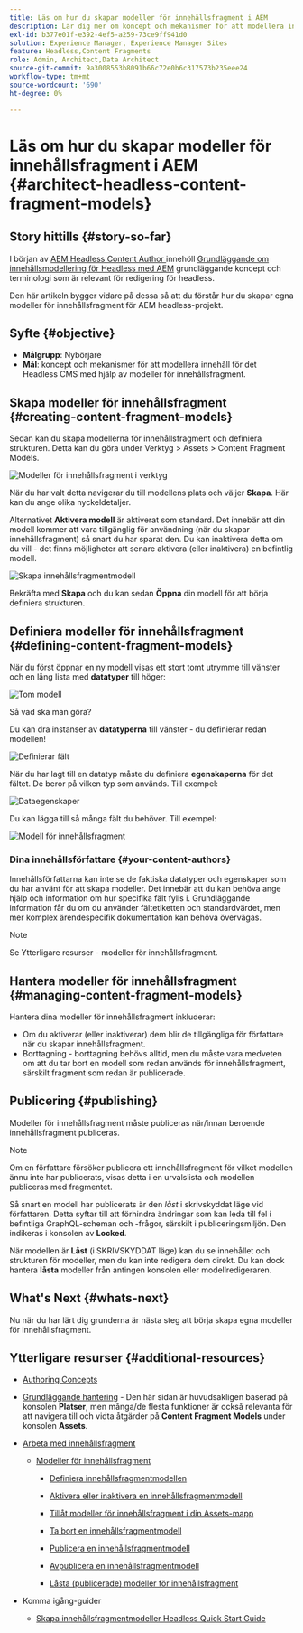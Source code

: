 ```yaml
---
title: Läs om hur du skapar modeller för innehållsfragment i AEM
description: Lär dig mer om koncept och mekanismer för att modellera innehåll för Headless CMS med Content Fragments Models.
exl-id: b377e01f-e392-4ef5-a259-73ce9ff941d0
solution: Experience Manager, Experience Manager Sites
feature: Headless,Content Fragments
role: Admin, Architect,Data Architect
source-git-commit: 9a3008553b8091b66c72e0b6c317573b235eee24
workflow-type: tm+mt
source-wordcount: '690'
ht-degree: 0%

---
```


# Läs om hur du skapar modeller för innehållsfragment i AEM {#architect-headless-content-fragment-models}

## Story hittills {#story-so-far}

I början av [AEM Headless Content Author ](overview.md) innehöll [Grundläggande om innehållsmodellering för Headless med AEM](basics.md) grundläggande koncept och terminologi som är relevant för redigering för headless.

Den här artikeln bygger vidare på dessa så att du förstår hur du skapar egna modeller för innehållsfragment för AEM headless-projekt.

## Syfte {#objective}

* **Målgrupp**: Nybörjare
* **Mål**: koncept och mekanismer för att modellera innehåll för det Headless CMS med hjälp av modeller för innehållsfragment.

<!-- which persona does this? -->
<!-- and who allows the configuration on the folders? -->

<!--
## Enabling Content Fragment Models {#enabling-content-fragment-models}

At the very start you need to enable Content Fragment Models for your site, this is done in the Configuration Browser; under Tools > General > Configuration Browser. You can either select to configure the global entry, or create a configuration. For example:

![Define configuration](/help/assets/content-fragments/assets/cfm-conf-01.png)

>[!NOTE]
>
>See Additional Resources - Content Fragments in the Configuration Browser
-->

## Skapa modeller för innehållsfragment {#creating-content-fragment-models}

Sedan kan du skapa modellerna för innehållsfragment och definiera strukturen. Detta kan du göra under Verktyg > Assets > Content Fragment Models.

![Modeller för innehållsfragment i verktyg](assets/cfm-tools.png)

När du har valt detta navigerar du till modellens plats och väljer **Skapa**. Här kan du ange olika nyckeldetaljer.

Alternativet **Aktivera modell** är aktiverat som standard. Det innebär att din modell kommer att vara tillgänglig för användning (när du skapar innehållsfragment) så snart du har sparat den. Du kan inaktivera detta om du vill - det finns möjligheter att senare aktivera (eller inaktivera) en befintlig modell.

![Skapa innehållsfragmentmodell](/help/assets/content-fragments/assets/cfm-models-02.png)

Bekräfta med **Skapa** och du kan sedan **Öppna** din modell för att börja definiera strukturen.

## Definiera modeller för innehållsfragment {#defining-content-fragment-models}

När du först öppnar en ny modell visas ett stort tomt utrymme till vänster och en lång lista med **datatyper** till höger:

![Tom modell](/help/assets/content-fragments/assets/cfm-models-03.png)

Så vad ska man göra?

Du kan dra instanser av **datatyperna** till vänster - du definierar redan modellen!

![Definierar fält](/help/assets/content-fragments/assets/cfm-models-04.png)

När du har lagt till en datatyp måste du definiera **egenskaperna** för det fältet. De beror på vilken typ som används. Till exempel:

![Dataegenskaper](/help/assets/content-fragments/assets/cfm-models-05.png)

Du kan lägga till så många fält du behöver. Till exempel:

![Modell för innehållsfragment](/help/assets/content-fragments/assets/cfm-models-07.png)

### Dina innehållsförfattare {#your-content-authors}

Innehållsförfattarna kan inte se de faktiska datatyper och egenskaper som du har använt för att skapa modeller. Det innebär att du kan behöva ange hjälp och information om hur specifika fält fylls i. Grundläggande information får du om du använder fältetiketten och standardvärdet, men mer komplex ärendespecifik dokumentation kan behöva övervägas.

>[!NOTE]
>
>Se Ytterligare resurser - modeller för innehållsfragment.

## Hantera modeller för innehållsfragment {#managing-content-fragment-models}

<!-- needs more details -->

Hantera dina modeller för innehållsfragment inkluderar:

* Om du aktiverar (eller inaktiverar) dem blir de tillgängliga för författare när du skapar innehållsfragment.
* Borttagning - borttagning behövs alltid, men du måste vara medveten om att du tar bort en modell som redan används för innehållsfragment, särskilt fragment som redan är publicerade.

## Publicering {#publishing}

<!-- needs more details -->

Modeller för innehållsfragment måste publiceras när/innan beroende innehållsfragment publiceras.

>[!NOTE]
>
>Om en författare försöker publicera ett innehållsfragment för vilket modellen ännu inte har publicerats, visas detta i en urvalslista och modellen publiceras med fragmentet.

Så snart en modell har publicerats är den *låst* i skrivskyddat läge vid författaren. Detta syftar till att förhindra ändringar som kan leda till fel i befintliga GraphQL-scheman och -frågor, särskilt i publiceringsmiljön. Den indikeras i konsolen av **Locked**.

När modellen är **Låst** (i SKRIVSKYDDAT läge) kan du se innehållet och strukturen för modeller, men du kan inte redigera dem direkt. Du kan dock hantera **låsta** modeller från antingen konsolen eller modellredigeraren.

## What&#39;s Next {#whats-next}

Nu när du har lärt dig grunderna är nästa steg att börja skapa egna modeller för innehållsfragment.

## Ytterligare resurser {#additional-resources}

* [Authoring Concepts](/help/sites-authoring/author.md)

* [Grundläggande hantering](/help/sites-authoring/basic-handling.md) - Den här sidan är huvudsakligen baserad på konsolen **Platser**, men många/de flesta funktioner är också relevanta för att navigera till och vidta åtgärder på **Content Fragment Models** under konsolen **Assets**.

* [Arbeta med innehållsfragment](/help/assets/content-fragments/content-fragments.md)

   * [Modeller för innehållsfragment](/help/assets/content-fragments/content-fragments-models.md)

      * [Definiera innehållsfragmentmodellen](/help/assets/content-fragments/content-fragments-models.md#defining-your-content-fragment-model)

      * [Aktivera eller inaktivera en innehållsfragmentmodell](/help/assets/content-fragments/content-fragments-models.md#enabling-disabling-a-content-fragment-model)

      * [Tillåt modeller för innehållsfragment i din Assets-mapp](/help/assets/content-fragments/content-fragments-models.md#allowing-content-fragment-models-assets-folder)

      * [Ta bort en innehållsfragmentmodell](/help/assets/content-fragments/content-fragments-models.md#deleting-a-content-fragment-model)

      * [Publicera en innehållsfragmentmodell](/help/assets/content-fragments/content-fragments-models.md#publishing-a-content-fragment-model)

      * [Avpublicera en innehållsfragmentmodell](/help/assets/content-fragments/content-fragments-models.md#unpublishing-a-content-fragment-model)

      * [Låsta (publicerade) modeller för innehållsfragment](/help/assets/content-fragments/content-fragments-models.md#locked-published-content-fragment-models)

* Komma igång-guider

   * [Skapa innehållsfragmentmodeller Headless Quick Start Guide](/help/sites-developing/headless/getting-started/create-content-model.md)
